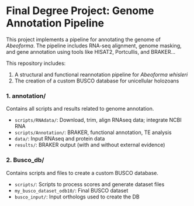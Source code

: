 # Final Degree Project: Genome Annotation Pipeline
This project implements a pipeline for annotating the genome of *Abeoforma*. The pipeline includes 
RNA-seq alignment, genome masking, and gene annotation using tools like HISAT2, Portcullis, and 
BRAKER...

This repository includes:
1. A structural and functional reannotation pipeline for *Abeoforma whisleri*
2. The creation of a custom BUSCO database for unicellular holozoans

### 1. annotation/
Contains all scripts and results related to genome annotation.

- `scripts/RNAdata/`: Download, trim, align RNAseq data; integrate NCBI RNA
- `scripts/Annotation/`: BRAKER, functional annotation, TE analysis
- `data/`: Input RNAseq and protein data
- `results/`: BRAKER output (with and without external evidence)

### 2. Busco_db/
Contains scripts and files to create a custom BUSCO database.

- `scripts/`: Scripts to process scores and generate dataset files
- `my_busco_dataset_odb10/`: Final BUSCO dataset
- `busco_input/`: Input orthologs used to create the DB
